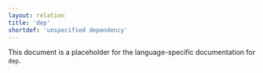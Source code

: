 ```yaml
---
layout: relation
title: 'dep'
shortdef: 'unspecified dependency'
---
```


This document is a placeholder for the language-specific documentation
for `dep`.
